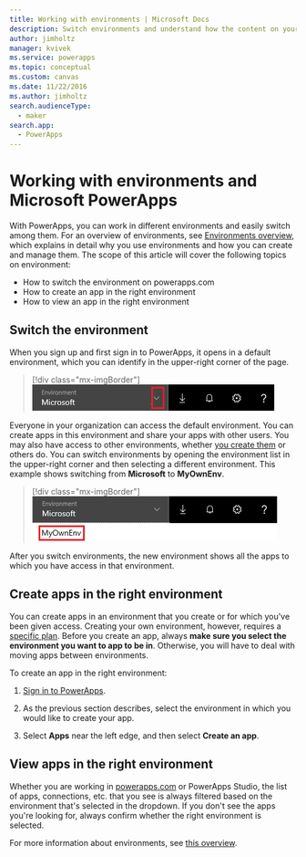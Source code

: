 ```yaml
---
title: Working with environments | Microsoft Docs
description: Switch environments and understand how the content on your pages change.
author: jimholtz
manager: kvivek
ms.service: powerapps
ms.topic: conceptual
ms.custom: canvas
ms.date: 11/22/2016
ms.author: jimholtz
search.audienceType: 
  - maker
search.app: 
  - PowerApps
---
```

# Working with environments and Microsoft PowerApps
With PowerApps, you can work in different environments and easily switch among them. For an overview of environments, see [Environments overview](environments-overview.md), which explains in detail why you use environments and how you can create and manage them. The scope of this article will cover the following topics on environment:

- How to switch the environment on powerapps.com
- How to create an app in the right environment
- How to view an app in the right environment

## Switch the environment
When you sign up and first sign in to PowerApps, it opens in a default environment, which you can identify in the upper-right corner of the page.

> [!div class="mx-imgBorder"]
> ![Default environment](media/env-dropdown.png)

Everyone in your organization can access the default environment. You can create apps in this environment and share your apps with other users. You may also have access to other environments, whether [you create them](environments-administration.md#create-an-environment) or others do. You can switch environments by opening the environment list in the upper-right corner and then selecting a different environment. This example shows switching from **Microsoft** to **MyOwnEnv**.

> [!div class="mx-imgBorder"]
> ![Switch environment](media/switch-environment2.png)

After you switch environments, the new environment shows all the apps to which you have access in that environment.

## Create apps in the right environment
You can create apps in an environment that you create or for which you've been given access. Creating your own environment, however, requires a [specific plan](pricing-billing-skus.md). Before you create an app, always **make sure you select the environment you want to app to be in**. Otherwise, you will have to deal with moving apps between environments.

To create an app in the right environment:

1. [Sign in to PowerApps](https://make.powerapps.com?utm_source=padocs&utm_medium=linkinadoc&utm_campaign=referralsfromdoc).

1. As the previous section describes, select the environment in which you would like to create your app.

1. Select **Apps** near the left edge, and then select **Create an app**.

## View apps in the right environment
Whether you are working in [powerapps.com](https://make.powerapps.com?utm_source=padocs&utm_medium=linkinadoc&utm_campaign=referralsfromdoc) or PowerApps Studio, the list of apps, connections, etc. that you see is always filtered based on the environment that's selected in the dropdown. If you don't see the apps you're looking for, always confirm whether the right environment is selected.

For more information about environments, see [this overview](environments-overview.md).
